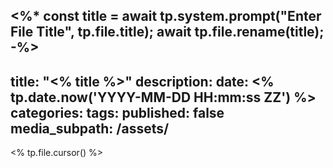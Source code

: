 <%*
const title = await tp.system.prompt("Enter File Title", tp.file.title);
await tp.file.rename(title);
-%>
---
title: "<% title %>"
description:
date: <% tp.date.now('YYYY-MM-DD HH:mm:ss ZZ') %>
categories:
tags:
published: false
media_subpath: /assets/
---

<% tp.file.cursor() %>
